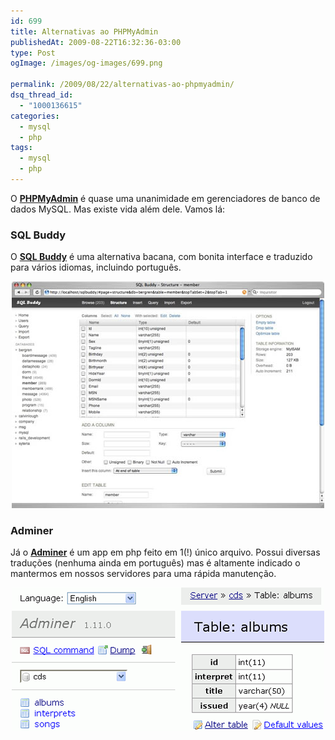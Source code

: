 ```yaml
---
id: 699
title: Alternativas ao PHPMyAdmin
publishedAt: 2009-08-22T16:32:36-03:00
type: Post
ogImage: /images/og-images/699.png

permalink: /2009/08/22/alternativas-ao-phpmyadmin/
dsq_thread_id:
  - "1000136615"
categories:
  - mysql
  - php
tags:
  - mysql
  - php
---
```

O [**PHPMyAdmin**](http://www.phpmyadmin.net/) é quase uma unanimidade em gerenciadores de banco de dados MySQL. Mas existe vida além dele. Vamos lá:

### SQL Buddy

O [**SQL Buddy**](http://www.sqlbuddy.com/) é uma alternativa bacana, com bonita interface e traduzido para vários idiomas, incluindo português.

<center>
  <a href="http://www.sqlbuddy.com/"><img src="/wp-content/uploads/2009/08/sqlbuddy.jpg" alt="sqlbuddy" title="sqlbuddy" /></a>
</center>

### Adminer

Já o **[Adminer](http://www.adminer.org/)** é um app em php feito em 1(!) único arquivo. Possui diversas traduções (nenhuma ainda em português) mas é altamente indicado o mantermos em nossos servidores para uma rápida manutenção. 

<center>
  <a href="http://www.adminer.org/"><img src="/wp-content/uploads/2009/08/adminer.png" alt="adminer" title="adminer" /></a>
</center>
